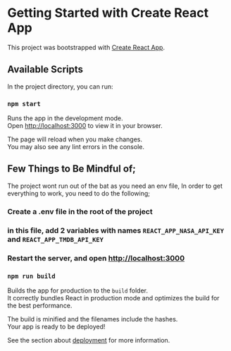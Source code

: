 # Getting Started with Create React App

This project was bootstrapped with [Create React App](https://github.com/facebook/create-react-app).

## Available Scripts

In the project directory, you can run:

### `npm start`

Runs the app in the development mode.\
Open [http://localhost:3000](http://localhost:3000) to view it in your browser.

The page will reload when you make changes.\
You may also see any lint errors in the console.

## Few Things to Be Mindful of;

The project wont run out of the bat as you need an env file,
In order to get everything to work, you need to do the following;

### Create a .env file in the root of the project

### in this file, add 2 variables with names `REACT_APP_NASA_API_KEY` and `REACT_APP_TMDB_API_KEY` 

### Restart the server, and open [http://localhost:3000](http://localhost:3000)


### `npm run build`

Builds the app for production to the `build` folder.\
It correctly bundles React in production mode and optimizes the build for the best performance.

The build is minified and the filenames include the hashes.\
Your app is ready to be deployed!

See the section about [deployment](https://facebook.github.io/create-react-app/docs/deployment) for more information.

